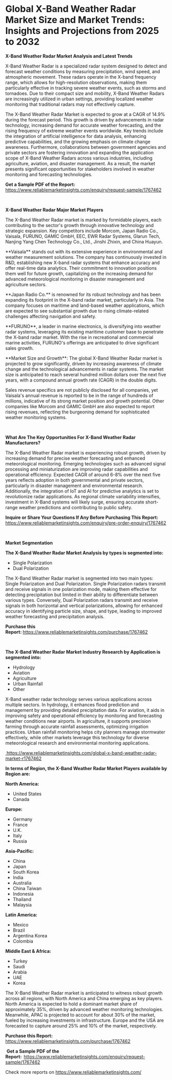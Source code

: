 <p><h1>Global X-Band Weather Radar Market Size and Market Trends: Insights and Projections from 2025 to 2032</h1></p><p><strong>X-Band Weather Radar Market Analysis and Latest Trends</strong></p>
<p><p>X-Band Weather Radar is a specialized radar system designed to detect and forecast weather conditions by measuring precipitation, wind speed, and atmospheric movement. These radars operate in the X-band frequency range, which allows for high-resolution observations, making them particularly effective in tracking severe weather events, such as storms and tornadoes. Due to their compact size and mobility, X-Band Weather Radars are increasingly utilized in urban settings, providing localized weather monitoring that traditional radars may not effectively capture.</p><p>The X-Band Weather Radar Market is expected to grow at a CAGR of 14.9% during the forecast period. This growth is driven by advancements in radar technology, increasing demand for accurate weather forecasting, and the rising frequency of extreme weather events worldwide. Key trends include the integration of artificial intelligence for data analysis, enhancing predictive capabilities, and the growing emphasis on climate change awareness. Furthermore, collaborations between government agencies and private sectors are fostering innovation and expanding the application scope of X-Band Weather Radars across various industries, including agriculture, aviation, and disaster management. As a result, the market presents significant opportunities for stakeholders involved in weather monitoring and forecasting technologies.</p></p>
<p><strong>Get a Sample PDF of the Report:&nbsp;</strong> <a href="https://www.reliablemarketinsights.com/enquiry/request-sample/1767462?utm_campaign=2413&utm_medium=2&utm_source=Github&utm_content=ia&utm_term=27022025&utm_id=x-band-weather-radar">https://www.reliablemarketinsights.com/enquiry/request-sample/1767462</a></p>
<p>&nbsp;</p>
<p><strong>X-Band Weather Radar Major Market Players</strong></p>
<p><p>The X-Band Weather Radar market is marked by formidable players, each contributing to the sector's growth through innovative technology and strategic expansion. Key competitors include Morcom, Japan Radio Co., Vaisala, FURUNO, GAMIC GmbH, EEC, EWR Radar Systems, Glarun Tech, Nanjing Yang Chen Technology Co., Ltd., Jinshi Zhixin, and China Huayun.</p><p>**Vaisala** stands out with its extensive experience in environmental and weather measurement solutions. The company has continuously invested in R&D, establishing new X-band radar systems that enhance accuracy and offer real-time data analytics. Their commitment to innovation positions them well for future growth, capitalizing on the increasing demand for advanced meteorological monitoring in disaster management and agriculture sectors.</p><p>**Japan Radio Co.** is renowned for its robust technology and has been expanding its footprint in the X-band radar market, particularly in Asia. The company focuses on maritime and land-based weather applications, which are expected to see substantial growth due to rising climate-related challenges affecting navigation and safety.</p><p>**FURUNO**, a leader in marine electronics, is diversifying into weather radar systems, leveraging its existing maritime customer base to penetrate the X-band radar market. With the rise in recreational and commercial marine activities, FURUNO's offerings are anticipated to drive significant sales growth.</p><p>**Market Size and Growth**: The global X-Band Weather Radar market is projected to grow significantly, driven by increasing awareness of climate change and the technological advancements in radar systems. The market size is anticipated to reach several hundred million dollars over the next five years, with a compound annual growth rate (CAGR) in the double digits.</p><p>Sales revenue specifics are not publicly disclosed for all companies, yet Vaisala's annual revenue is reported to be in the range of hundreds of millions, indicative of its strong market position and growth potential. Other companies like Morcom and GAMIC GmbH are also expected to report rising revenues, reflecting the burgeoning demand for sophisticated weather monitoring systems.</p></p>
<p>&nbsp;</p>
<p><strong>What Are The Key Opportunities For X-Band Weather Radar Manufacturers?</strong></p>
<p><p>The X-Band Weather Radar market is experiencing robust growth, driven by increasing demand for precise weather forecasting and enhanced meteorological monitoring. Emerging technologies such as advanced signal processing and miniaturization are improving radar capabilities and operational efficiency. Expected CAGR of around 6-8% over the next five years reflects adoption in both governmental and private sectors, particularly in disaster management and environmental research. Additionally, the integration of IoT and AI for predictive analytics is set to revolutionize radar applications. As regional climate variability intensifies, investment in X-Band systems will likely surge, ensuring accurate short-range weather predictions and contributing to public safety.</p></p>
<p><strong>Inquire or Share Your Questions If Any Before Purchasing This Report:</strong> <a href="https://www.reliablemarketinsights.com/enquiry/pre-order-enquiry/1767462?utm_campaign=2413&utm_medium=2&utm_source=Github&utm_content=ia&utm_term=27022025&utm_id=x-band-weather-radar">https://www.reliablemarketinsights.com/enquiry/pre-order-enquiry/1767462</a></p>
<p>&nbsp;</p>
<p><strong>Market Segmentation</strong></p>
<p><strong>The X-Band Weather Radar Market Analysis by types is segmented into:</strong></p>
<p><ul><li>Single Polarization</li><li>Dual Polarization</li></ul></p>
<p><p>The X-Band Weather Radar market is segmented into two main types: Single Polarization and Dual Polarization. Single Polarization radars transmit and receive signals in one polarization mode, making them effective for detecting precipitation but limited in their ability to differentiate between various types. Conversely, Dual Polarization radars transmit and receive signals in both horizontal and vertical polarizations, allowing for enhanced accuracy in identifying particle size, shape, and type, leading to improved weather forecasting and precipitation analysis.</p></p>
<p><strong>Purchase this Report:&nbsp;</strong><a href="https://www.reliablemarketinsights.com/purchase/1767462?utm_campaign=2413&utm_medium=2&utm_source=Github&utm_content=ia&utm_term=27022025&utm_id=x-band-weather-radar">https://www.reliablemarketinsights.com/purchase/1767462</a></p>
<p>&nbsp;</p>
<p><strong>The X-Band Weather Radar Market Industry Research by Application is segmented into:</strong></p>
<p><ul><li>Hydrology</li><li>Aviation</li><li>Agriculture</li><li>Urban Rainfall</li><li>Other</li></ul></p>
<p><p>X-Band weather radar technology serves various applications across multiple sectors. In hydrology, it enhances flood prediction and management by providing detailed precipitation data. For aviation, it aids in improving safety and operational efficiency by monitoring and forecasting weather conditions near airports. In agriculture, it supports precision farming through accurate rainfall assessments, optimizing irrigation practices. Urban rainfall monitoring helps city planners manage stormwater effectively, while other markets leverage this technology for diverse meteorological research and environmental monitoring applications.</p></p>
<p><a href="https://www.reliablemarketinsights.com/global-x-band-weather-radar-market-r1767462?utm_campaign=2413&utm_medium=2&utm_source=Github&utm_content=ia&utm_term=27022025&utm_id=x-band-weather-radar">&nbsp;https://www.reliablemarketinsights.com/global-x-band-weather-radar-market-r1767462</a></p>
<p><strong>In terms of Region, the X-Band Weather Radar Market Players available by Region are:</strong></p>
<p>
    <p> <strong> North America: </strong>
        <ul>
            <li>United States</li>
            <li>Canada</li>
        </ul>
        </p> 
    <p> <strong> Europe: </strong>
        <ul>
            <li>Germany</li>
            <li>France</li>
            <li>U.K.</li>
            <li>Italy</li>
            <li>Russia</li>
        </ul>
        </p> 
    <p> <strong> Asia-Pacific: </strong>
        <ul>
            <li>China</li>
            <li>Japan</li>
            <li>South Korea</li>
            <li>India</li>
            <li>Australia</li>
            <li>China Taiwan</li>
            <li>Indonesia</li>
            <li>Thailand</li>
            <li>Malaysia</li>
        </ul>
        </p> 
    <p> <strong> Latin America: </strong>
        <ul>
            <li>Mexico</li>
            <li>Brazil</li>
            <li>Argentina Korea</li>
            <li>Colombia</li>
        </ul>
        </p> 
    <p> <strong> Middle East & Africa: </strong>
        <ul>
            <li>Turkey</li>
            <li>Saudi</li>
            <li>Arabia</li>
            <li>UAE</li>
            <li>Korea</li>
        </ul>
    </p>
    </p>
<p><p>The X-Band Weather Radar market is anticipated to witness robust growth across all regions, with North America and China emerging as key players. North America is expected to hold a dominant market share of approximately 35%, driven by advanced weather monitoring technologies. Meanwhile, APAC is projected to account for about 30% of the market, fueled by increasing investments in infrastructure. Europe and the USA are forecasted to capture around 25% and 10% of the market, respectively.</p></p>
<p><strong>Purchase this Report: </strong><a href="https://www.reliablemarketinsights.com/purchase/1767462?utm_campaign=2413&utm_medium=2&utm_source=Github&utm_content=ia&utm_term=27022025&utm_id=x-band-weather-radar">https://www.reliablemarketinsights.com/purchase/1767462</a></p>
<p>&nbsp;<strong>Get a Sample PDF of the Report:&nbsp;&nbsp;</strong><a href="https://www.reliablemarketinsights.com/enquiry/request-sample/1767462?utm_campaign=2413&utm_medium=2&utm_source=Github&utm_content=ia&utm_term=27022025&utm_id=x-band-weather-radar">https://www.reliablemarketinsights.com/enquiry/request-sample/1767462</a></p>
<p><strong></strong></p>
<p>Check more reports on <a href="https://www.reliablemarketinsights.com/?utm_campaign=2413&utm_medium=2&utm_source=Github&utm_content=ia&utm_term=27022025&utm_id=x-band-weather-radar">https://www.reliablemarketinsights.com/</a></p>